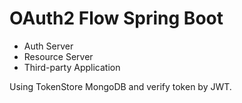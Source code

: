 # OAuth2 Flow Spring Boot
- Auth Server
- Resource Server
- Third-party Application

Using TokenStore MongoDB and verify token by JWT.